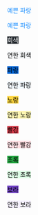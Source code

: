 <font color='dodgerblue'> 예쁜 파랑 </font>

<font color='#1E90FF'> 예쁜 파랑 </font>

<mark style='background-color: #24292e'><font color= "white"> 회색 </font></mark>

<mark style='background-color: #f6f8fa'> 연한 회색 </mark>

<mark style='background-color: #0366d6'> 파랑 </mark>

<mark style='background-color: #f1f8ff'> 연한 파랑 </mark>

<mark style='background-color: #ffd33d'> 노랑 </mark>

<mark style='background-color: #fff5b1'> 연한 노랑 </mark>

<mark style='background-color: #d73a48'> 빨강 </mark>

<mark style='background-color: #ffdce0'> 연한 빨강 </mark>

<mark style='background-color: #28a745'> 초록 </mark>

<mark style='background-color: #dcffe4'> 연한 초록 </mark>

<mark style='background-color: #6f42c1'> 보라 </mark>

<mark style='background-color: #f5f0ff'> 연한 보라 </mark>